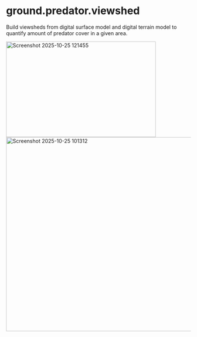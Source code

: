 # ground.predator.viewshed
Build viewsheds from digital surface model and digital terrain model to quantify amount of predator cover in a given area.

<img width="408" height="261" alt="Screenshot 2025-10-25 121455" src="https://github.com/user-attachments/assets/fda4b8d0-aa84-46a9-941c-7379f677934d" />
<img width="563" height="530" alt="Screenshot 2025-10-25 101312" src="https://github.com/user-attachments/assets/53b4997a-0bc7-40e6-8c44-c04628fd18a8" />
